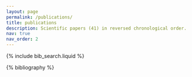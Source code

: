 ```yaml
---
layout: page
permalink: /publications/
title: publications
description: Scientific papers (41) in reversed chronological order.
nav: true
nav_order: 2
---
```


<!-- _pages/publications.md -->
<!-- Page: Publications list generated automatically from papers.bib -->

<!-- Bibsearch Feature -->

{% include bib_search.liquid %}

<!-- DEFAULT -->
<div class="publications">
{% bibliography %}
</div>

<!-- Custom from chatGPT5 -->
